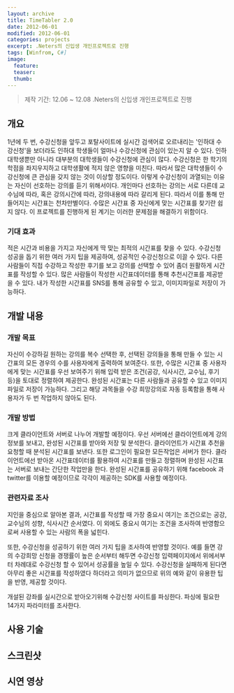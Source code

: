```yaml
---
layout: archive
title: TimeTabler 2.0
date: 2012-06-01
modified: 2012-06-01
categories: projects
excerpt: .Neters의 신입생 개인프로젝트로 진행
tags: [Winfrom, C#]
image:
  feature:
  teaser:
  thumb:
---
```


> 제작 기간: 12.06 ~ 12.08
> .Neters의 신입생 개인프로젝트로 진행

## 개요

1년에 두 번, 수강신청을 앞두고 포탈사이트에 실시간 검색어로 오르내리는 '인하대 수강신청'을 보더라도 인하대 학생들이 얼마나 수강신청에 관심이 있는지 알 수 있다. 인하대학생뿐만 아니라 대부분의 대학생들이 수강신청에 관심이 많다. 수강신청은 한 학기의 학점을 좌지우지하고 대학생활에 적지 않은 영향을 미친다. 따라서 많은 대학생들이 수강신청에 큰 관심을 갖지 않는 것이 이상할 정도이다.
이렇게 수강신청이 과열되는 이유는 자신이 선호하는 강의를 듣기 위해서이다.  개인마다 선호하는 강의는 서로 다른데 교수님에 따라, 혹은 강의시간에 따라, 강의내용에 따라 갈리게 된다. 따라서 이를 통해 만들어지는 시간표는 천차만별이다. 수많은 시간표 중 자신에게 맞는 시간표를 찾기란 쉽지 않다.
이 프로젝트를 진행하게 된 계기는 이러한 문제점을 해결하기 위함이다.

### 기대 효과

적은 시간과 비용을 가지고 자신에게 딱 맞는 최적의 시간표를 찾을 수 있다.
수강신청 성공을 돕기 위한 여러 가지 팁을 제공하여, 성공적인 수강신청으로 이끌 수 있다.
다른 사람들이 직접 수강하고 작성한 후기를 보고 강의를 선택할 수 있어 좀더 원활하게 시간표를 작성할 수 있다.
많은 사람들이 작성한 시간표데이터를 통해 추천시간표를 제공받을 수 있다.
내가 작성한 시간표를 SNS를 통해 공유할 수 있고, 이미지파일로 저장이 가능하다.

## 개발 내용

### 개발 목표

자신이 수강하길 원하는 강의를 복수 선택한 후, 선택된 강의들을 통해 만들 수 있는 시간표의 모든 경우의 수를 사용자에게 출력하여 보여준다.
또한, 수많은 시간표 중 사용자에게 맞는 시간표를 우선 보여주기 위해 입력 받은 조건(공강, 식사시간, 교수님, 후기 등)을 토대로 정렬하여 제공한다.
완성된 시간표는 다른 사람들과 공유할 수 있고 이미지파일로 저장이 가능하다. 그리고 해당 과목들을 수강 희망강의로 자동 등록함을 통해 사용자가 두 번 작업하지 않아도 된다.

### 개발 방법

크게 클라이언트와 서버로 나누어 개발할 예정이다. 우선 서버에선 클라이언트에게 강의정보를 보내고, 완성된 시간표를 받아와 저장 및 분석한다. 클라이언트가 시간표 추천을 요청할 때 분석된 시간표를 보낸다. 또한 로그인이 필요한 모든작업은 서버가 한다.
 클라이언트에선 받아온 시간표데이터를 활용하여 시간표를 만들고 정렬하며 완성된 시간표는 서버로 보내는 간단한 작업만을 한다.
완성된 시간표를 공유하기 위해 facebook 과 twitter를 이용할 예정이므로 각각이 제공하는 SDK를 사용할 예정이다. 

### 관련자료 조사

지인을 중심으로 알아본 결과, 시간표를 작성할 때 가장 중요시 여기는 조건으로는 공강, 교수님의 성향, 식사시간 순서였다. 이 외에도 중요시 여기는 조건을 조사하여 반영함으로써 사용할 수 있는 사람의 폭을 넓힌다.

또한, 수강신청을 성공하기 위한 여러 가지 팁을 조사하여 반영할 것이다.  예를 들면 강의 수강희망 신청을 경쟁률이 높은 순서부터 해두면 수강신청 입력페이지에서 위에서부터 차례대로 수강신청 할 수 있어서 성공률을 높일 수 있다. 수강신청을 실패하게 된다면 아무리 좋은 시간표를 작성하였다 하더라고 의미가 없으므로 위의 예와 같이 유용한 팁을 반영, 제공할 것이다.

개설된 강좌를 실시간으로 받아오기위해 수강신청 사이트를 파싱한다. 파싱에 필요한 14가지 파라미터를 조사한다.

## 사용 기술

## 스크린샷

## 시연 영상
